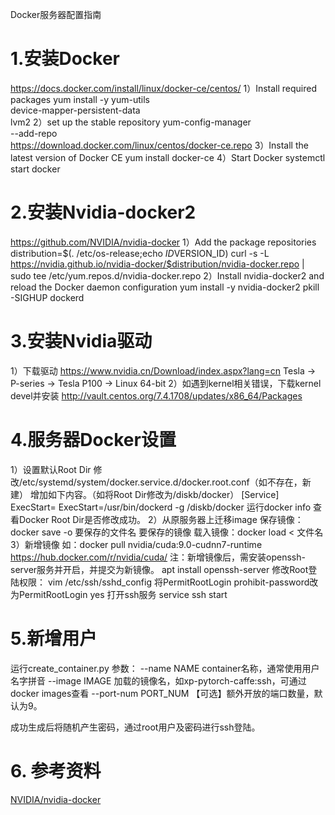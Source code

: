 Docker服务器配置指南
# 1.安装Docker
https://docs.docker.com/install/linux/docker-ce/centos/
1）Install required packages
yum install -y yum-utils \
  device-mapper-persistent-data \
  lvm2
2）set up the stable repository
yum-config-manager \
    --add-repo \
https://download.docker.com/linux/centos/docker-ce.repo
3）Install the latest version of Docker CE
yum install docker-ce
4）Start Docker
systemctl start docker

# 2.安装Nvidia-docker2
https://github.com/NVIDIA/nvidia-docker
1）Add the package repositories
distribution=$(. /etc/os-release;echo $ID$VERSION_ID)
curl -s -L https://nvidia.github.io/nvidia-docker/$distribution/nvidia-docker.repo | \
  sudo tee /etc/yum.repos.d/nvidia-docker.repo
2）Install nvidia-docker2 and reload the Docker daemon configuration
yum install -y nvidia-docker2
pkill -SIGHUP dockerd

# 3.安装Nvidia驱动
1）下载驱动
https://www.nvidia.cn/Download/index.aspx?lang=cn
Tesla -> P-series -> Tesla P100 -> Linux 64-bit
2）如遇到kernel相关错误，下载kernel devel并安装
http://vault.centos.org/7.4.1708/updates/x86_64/Packages

# 4.服务器Docker设置
1）设置默认Root Dir
修改/etc/systemd/system/docker.service.d/docker.root.conf（如不存在，新建）
增加如下内容。（如将Root Dir修改为/diskb/docker）
[Service]
ExecStart=
ExecStart=/usr/bin/dockerd -g /diskb/docker
运行docker info 查看Docker Root Dir是否修改成功。
2）从原服务器上迁移image
保存镜像：docker save -o 要保存的文件名 要保存的镜像
载入镜像：docker load < 文件名
3）新增镜像
如：docker pull nvidia/cuda:9.0-cudnn7-runtime
https://hub.docker.com/r/nvidia/cuda/
注：新增镜像后，需安装openssh-server服务并开启，并提交为新镜像。
apt install openssh-server
修改Root登陆权限：
vim /etc/ssh/sshd_config
将PermitRootLogin prohibit-password改为PermitRootLogin yes
打开ssh服务
service ssh start


# 5.新增用户
运行create_container.py
参数：
  --name NAME        container名称，通常使用用户名字拼音
  --image IMAGE       加载的镜像名，如xp-pytorch-caffe:ssh，可通过docker images查看
  --port-num PORT_NUM  【可选】额外开放的端口数量，默认为9。

成功生成后将随机产生密码，通过root用户及密码进行ssh登陆。


# 6. 参考资料
[NVIDIA/nvidia-docker](https://github.com/NVIDIA/nvidia-docker)

